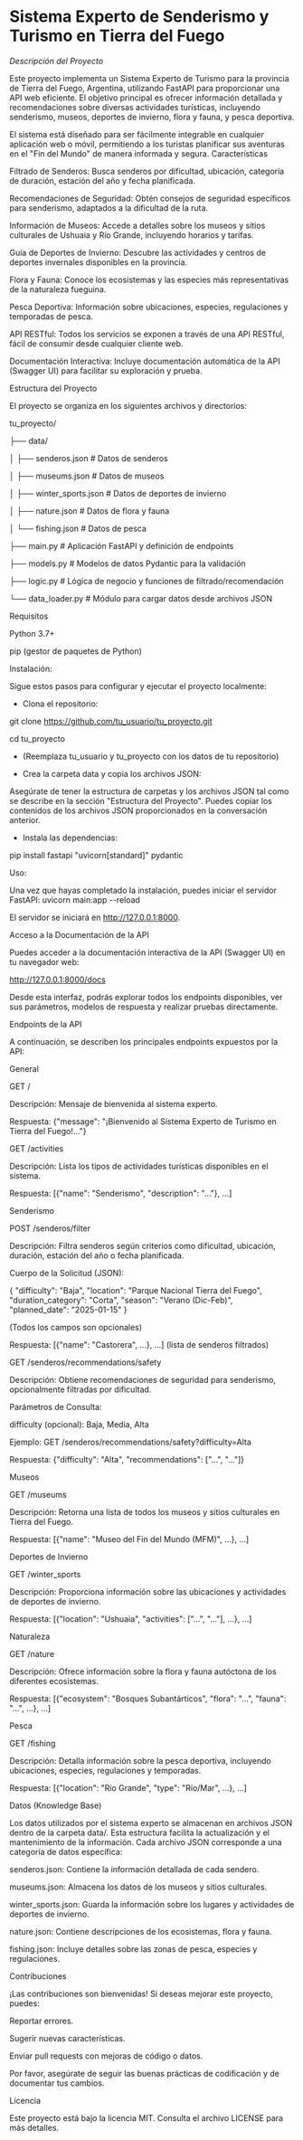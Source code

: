 # Sistema Experto de Senderismo y Turismo en Tierra del Fuego

*Descripción del Proyecto*

Este proyecto implementa un Sistema Experto de Turismo para la provincia de Tierra del Fuego, Argentina, utilizando FastAPI para proporcionar una API web eficiente. El objetivo principal es ofrecer información detallada y recomendaciones sobre diversas actividades turísticas, incluyendo senderismo, museos, deportes de invierno, flora y fauna, y pesca deportiva.

El sistema está diseñado para ser fácilmente integrable en cualquier aplicación web o móvil, permitiendo a los turistas planificar sus aventuras en el "Fin del Mundo" de manera informada y segura.
Características

Filtrado de Senderos: Busca senderos por dificultad, ubicación, categoría de duración, estación del año y fecha planificada.

Recomendaciones de Seguridad: Obtén consejos de seguridad específicos para senderismo, adaptados a la dificultad de la ruta.

Información de Museos: Accede a detalles sobre los museos y sitios culturales de Ushuaia y Río Grande, incluyendo horarios y tarifas.

Guía de Deportes de Invierno: Descubre las actividades y centros de deportes invernales disponibles en la provincia.

Flora y Fauna: Conoce los ecosistemas y las especies más representativas de la naturaleza fueguina.

Pesca Deportiva: Información sobre ubicaciones, especies, regulaciones y temporadas de pesca.

API RESTful: Todos los servicios se exponen a través de una API RESTful, fácil de consumir desde cualquier cliente web.

Documentación Interactiva: Incluye documentación automática de la API (Swagger UI) para facilitar su exploración y prueba.

Estructura del Proyecto

El proyecto se organiza en los siguientes archivos y directorios:

tu_proyecto/

├── data/

│   ├── senderos.json        # Datos de senderos

│   ├── museums.json         # Datos de museos

│   ├── winter_sports.json   # Datos de deportes de invierno

│   ├── nature.json          # Datos de flora y fauna

│   └── fishing.json         # Datos de pesca

├── main.py                  # Aplicación FastAPI y definición de endpoints

├── models.py                # Modelos de datos Pydantic para la validación

├── logic.py                 # Lógica de negocio y funciones de filtrado/recomendación

└── data_loader.py           # Módulo para cargar datos desde archivos JSON


Requisitos

Python 3.7+

pip (gestor de paquetes de Python)

Instalación:

Sigue estos pasos para configurar y ejecutar el proyecto localmente:

- Clona el repositorio:
  
git clone https://github.com/tu_usuario/tu_proyecto.git

cd tu_proyecto

- (Reemplaza tu_usuario y tu_proyecto con los datos de tu repositorio)

- Crea la carpeta data y copia los archivos JSON:
  
Asegúrate de tener la estructura de carpetas y los archivos JSON tal como se describe en la sección "Estructura del Proyecto". Puedes copiar los contenidos de los archivos JSON proporcionados en la conversación anterior.

- Instala las dependencias:
  
pip install fastapi "uvicorn[standard]" pydantic


Uso:

Una vez que hayas completado la instalación, puedes iniciar el servidor FastAPI:
uvicorn main:app --reload


El servidor se iniciará en http://127.0.0.1:8000.

Acceso a la Documentación de la API

Puedes acceder a la documentación interactiva de la API (Swagger UI) en tu navegador web:

http://127.0.0.1:8000/docs

Desde esta interfaz, podrás explorar todos los endpoints disponibles, ver sus parámetros, modelos de respuesta y realizar pruebas directamente.

Endpoints de la API

A continuación, se describen los principales endpoints expuestos por la API:

General

GET /

Descripción: Mensaje de bienvenida al sistema experto.

Respuesta: {"message": "¡Bienvenido al Sistema Experto de Turismo en Tierra del Fuego!..."}

GET /activities

Descripción: Lista los tipos de actividades turísticas disponibles en el sistema.

Respuesta: [{"name": "Senderismo", "description": "..."}, ...]

Senderismo

POST /senderos/filter

Descripción: Filtra senderos según criterios como dificultad, ubicación, duración, estación del año o fecha planificada.

Cuerpo de la Solicitud (JSON):

{
  "difficulty": "Baja",
  "location": "Parque Nacional Tierra del Fuego",
  "duration_category": "Corta",
  "season": "Verano (Dic-Feb)",
  "planned_date": "2025-01-15"
}

(Todos los campos son opcionales)

Respuesta: [{"name": "Castorera", ...}, ...] (lista de senderos filtrados)

GET /senderos/recommendations/safety

Descripción: Obtiene recomendaciones de seguridad para senderismo, opcionalmente filtradas por dificultad.

Parámetros de Consulta:

difficulty (opcional): Baja, Media, Alta

Ejemplo: GET /senderos/recommendations/safety?difficulty=Alta

Respuesta: {"difficulty": "Alta", "recommendations": ["...", "..."]}

Museos

GET /museums

Descripción: Retorna una lista de todos los museos y sitios culturales en Tierra del Fuego.

Respuesta: [{"name": "Museo del Fin del Mundo (MFM)", ...}, ...]

Deportes de Invierno

GET /winter_sports

Descripción: Proporciona información sobre las ubicaciones y actividades de deportes de invierno.

Respuesta: [{"location": "Ushuaia", "activities": ["...", "..."], ...}, ...]

Naturaleza

GET /nature

Descripción: Ofrece información sobre la flora y fauna autóctona de los diferentes ecosistemas.

Respuesta: [{"ecosystem": "Bosques Subantárticos", "flora": "...", "fauna": "...", ...}, ...]

Pesca

GET /fishing

Descripción: Detalla información sobre la pesca deportiva, incluyendo ubicaciones, especies, regulaciones y temporadas.

Respuesta: [{"location": "Río Grande", "type": "Río/Mar", ...}, ...]

Datos (Knowledge Base)

Los datos utilizados por el sistema experto se almacenan en archivos JSON dentro de la carpeta data/. Esta estructura facilita la actualización y el mantenimiento de la información. Cada archivo JSON corresponde a una categoría de datos específica:

senderos.json: Contiene la información detallada de cada sendero.

museums.json: Almacena los datos de los museos y sitios culturales.

winter_sports.json: Guarda la información sobre los lugares y actividades de deportes de invierno.

nature.json: Contiene descripciones de los ecosistemas, flora y fauna.

fishing.json: Incluye detalles sobre las zonas de pesca, especies y regulaciones.

Contribuciones

¡Las contribuciones son bienvenidas! Si deseas mejorar este proyecto, puedes:

Reportar errores.

Sugerir nuevas características.

Enviar pull requests con mejoras de código o datos.

Por favor, asegúrate de seguir las buenas prácticas de codificación y de documentar tus cambios.

Licencia

Este proyecto está bajo la licencia MIT. Consulta el archivo LICENSE para más detalles.
